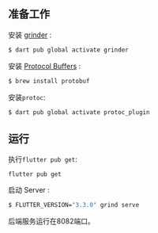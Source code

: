 ## 准备工作

安装 [grinder](https://pub.dev/packages/grinder) :

```bash
$ dart pub global activate grinder
```

安装 [Protocol
Buffers](https://developers.google.com/protocol-buffers/) :

```bash
$ brew install protobuf
```

安装`protoc`:

```bash
$ dart pub global activate protoc_plugin
```

## 运行

执行`flutter pub get`:

```
flutter pub get
```

启动 Server :

```bash
$ FLUTTER_VERSION="3.3.0" grind serve
```

后端服务运行在8082端口。
